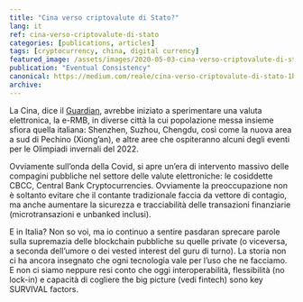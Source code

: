 ```yaml
---
title: "Cina verso criptovalute di Stato?"
lang: it
ref: cina-verso-criptovalute-di-stato 
categories: [publications, articles]
tags: [cryptocurrency, china, digital currency]
featured_image: /assets/images/2020-05-03-cina-verso-criptovalute-di-stato.jpg
publication: "Eventual Consistency"
canonical: https://medium.com/reale/cina-verso-criptovalute-di-stato-1bfd613635e6
archive:
---
```


La Cina, dice il [Guardian](https://www.theguardian.com/world/2020/apr/28/china-starts-major-trial-of-state-run-digital-currency), avrebbe iniziato a sperimentare una valuta elettronica, la e-RMB, in diverse città la cui popolazione messa insieme sfiora quella italiana: Shenzhen, Suzhou, Chengdu, così come la nuova area a sud di Pechino (Xiong’an), e altre aree che ospiteranno alcuni degli eventi per le Olimpiadi invernali del 2022.

Ovviamente sull’onda della Covid, si apre un’era di intervento massivo delle compagini pubbliche nel settore delle valute elettroniche: le cosiddette CBCC, Central Bank Cryptocurrencies. Ovviamente la preoccupazione non è soltanto evitare che il contante tradizionale faccia da vettore di contagio, ma anche aumentare la sicurezza e tracciabilità delle transazioni finanziarie (microtransazioni e unbanked inclusi).

E in Italia? Non so voi, ma io continuo a sentire pasdaran sprecare parole sulla supremazia delle blockchain pubbliche su quelle private (o viceversa, a seconda dell’umore o dei vested interest del guru di turno). La storia non ci ha ancora insegnato che ogni tecnologia vale per l’uso che ne facciamo. E non ci siamo neppure resi conto che oggi interoperabilità, flessibilità (no lock-in) e capacità di cogliere the big picture (vedi fintech) sono key SURVIVAL factors.
